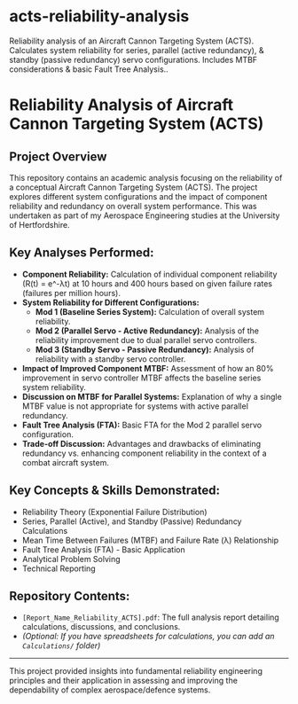 # acts-reliability-analysis
Reliability analysis of an Aircraft Cannon Targeting System (ACTS). Calculates system reliability for series, parallel (active redundancy), &amp; standby (passive redundancy) servo configurations. Includes MTBF considerations &amp; basic Fault Tree Analysis..
# Reliability Analysis of Aircraft Cannon Targeting System (ACTS)

## Project Overview
This repository contains an academic analysis focusing on the reliability of a conceptual Aircraft Cannon Targeting System (ACTS). The project explores different system configurations and the impact of component reliability and redundancy on overall system performance. This was undertaken as part of my Aerospace Engineering studies at the University of Hertfordshire.

## Key Analyses Performed:
*   **Component Reliability:** Calculation of individual component reliability (R(t) = e^-λt) at 10 hours and 400 hours based on given failure rates (failures per million hours).
*   **System Reliability for Different Configurations:**
    *   **Mod 1 (Baseline Series System):** Calculation of overall system reliability.
    *   **Mod 2 (Parallel Servo - Active Redundancy):** Analysis of the reliability improvement due to dual parallel servo controllers.
    *   **Mod 3 (Standby Servo - Passive Redundancy):** Analysis of reliability with a standby servo controller.
*   **Impact of Improved Component MTBF:** Assessment of how an 80% improvement in servo controller MTBF affects the baseline series system reliability.
*   **Discussion on MTBF for Parallel Systems:** Explanation of why a single MTBF value is not appropriate for systems with active parallel redundancy.
*   **Fault Tree Analysis (FTA):** Basic FTA for the Mod 2 parallel servo configuration.
*   **Trade-off Discussion:** Advantages and drawbacks of eliminating redundancy vs. enhancing component reliability in the context of a combat aircraft system.

## Key Concepts & Skills Demonstrated:
*   Reliability Theory (Exponential Failure Distribution)
*   Series, Parallel (Active), and Standby (Passive) Redundancy Calculations
*   Mean Time Between Failures (MTBF) and Failure Rate (λ) Relationship
*   Fault Tree Analysis (FTA) - Basic Application
*   Analytical Problem Solving
*   Technical Reporting

## Repository Contents:
*   `[Report_Name_Reliability_ACTS].pdf`: The full analysis report detailing calculations, discussions, and conclusions.
*   *(Optional: If you have spreadsheets for calculations, you can add an `Calculations/` folder)*

---
This project provided insights into fundamental reliability engineering principles and their application in assessing and improving the dependability of complex aerospace/defence systems.
